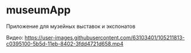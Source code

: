 # museumApp
Приложение для музейных выставок и экспонатов

Видео: https://user-images.githubusercontent.com/63103401/105211813-c0395100-5b5d-11eb-8402-3fdd4721d658.mp4

